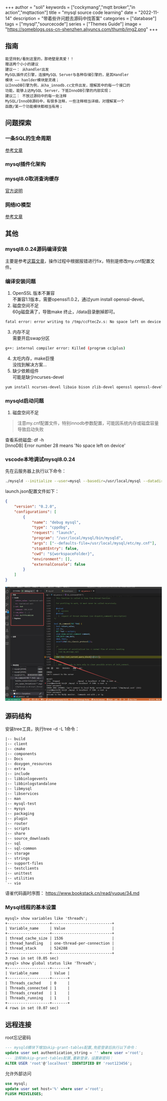 +++
author = "soli"
keywords = ["cockymang","mqtt broker","in action","mqttaction"]
title = "mysql source code learning"
date = "2022-11-14"
description = "带着些许问题去源码中找答案"
categories = ["database"]
tags = ["mysql","sourcecode"]
series = ["Themes Guide"]
image = "https://someblogs.oss-cn-shenzhen.aliyuncs.com/thumb/img2.png"
+++
<!--more-->
## 指南
```
能坚持到/看到这里的，那绝壁是真爱！！
赠送两个小小的建议
建议一： 从handler出发
MySQL插件式引擎，连接MySQL Server与各种存储引擎的，是其Handler
模块 —— hanlder模块是灵魂；
以InnoDB引擎为例，从ha_innodb.cc文件出发，理解其中的每一个接口的
功能，能够上达MySQL Server，下抵InnoDB引擎的内部实现；
建议二： 不放过源码中的每一处注释
MySQL/InnoDB源码中，有很多注释，一些注释相当详细，对理解某一个
函数/某一个功能模块都相当有用；
```
## 问题探索
### 一条SQL的生命周期
[参考文章](https://blog.mipa.site/2020/06/021934.html)
### mysql插件化架构
### mysql8.0取消查询缓存
[官方说明](https://dev.mysql.com/blog-archive/mysql-8-0-retiring-support-for-the-query-cache/)
### 网络IO模型
[参考文章](https://blog.51cto.com/u_15069490/2937369)
## 其他
### mysql8.0.24源码编译安装
主要是参考[这篇文章](https://www.cnblogs.com/jhno1/p/15324343.html#autoid-0-8-0)，操作过程中根据报错进行fix，特别是修改my.cnf配置文件。
### 编译安装问题
1. OpenSSL 版本不兼容<br>
不兼容1.1版本，需要openssl1.0.2，通过yum install openssl-devel。<br>
2. 磁盘空间不足<br>
60g磁盘满了，导致make 终止，/data目录删掉即可。<br>
```sh
fatal error: error writing to /tmp/ccFtecZv.s: No space left on device
```
3. 内存不足<br>
需要开启swap分区
```sh
g++: internal compiler error: Killed (program cc1plus)
```
4. 太吃内存，make巨慢<br>
没找到解决方案...
5. 缺少依赖组件<br>
可能是缺少ncurses-devel
```sh
yum install ncurses-devel libaio bison zlib-devel openssl openssl-devel patch
```
### mysqld启动问题
1. 磁盘空间不足
> 注意my.cnf配置文件，特别innodb参数配置，可能因系统内存或磁盘容量导致启动失败

查看系统磁盘: df -h<br>
[InnoDB] Error number 28 means 'No space left on device'
### vscode本地调试mysql8.0.24
先在云服务器上执行以下命令：
```sh
./mysqld --initialize --user=mysql --basedir=/usr/local/mysql --datadir=/usr/local/mysql/data
```
launch.json配置文件如下：
```json
{
    "version": "0.2.0",
    "configurations": [
        {
            "name": "debug mysql",
            "type": "cppdbg",
            "request": "launch",
            "program": "/usr/local/mysql/bin/mysqld",
            "args": ["--defaults-file=/usr/local/mysql/etc/my.cnf"],
            "stopAtEntry": false,
            "cwd": "${workspaceFolder}",
            "environment": [],
            "externalConsole": false
        }
    ]
}
```
![static/mysql-debug-capture](static/mysql-debug-capture.jpg)
## 源码结构
安装tree工具，执行tree -d -L 1命令：
```
|-- build
|-- client
|-- cmake
|-- components
|-- Docs
|-- doxygen_resources
|-- extra
|-- include
|-- libbinlogevents
|-- libbinlogstandalone
|-- libmysql
|-- libservices
|-- man
|-- mysql-test
|-- mysys
|-- packaging
|-- plugin
|-- router
|-- scripts
|-- share
|-- source_downloads
|-- sql
|-- sql-common
|-- storage
|-- strings
|-- support-files
|-- testclients
|-- unittest
|-- utilities
`-- vio
```
语雀代码画时序图：
https://www.bookstack.cn/read/yuque/34.md
### Mysql线程的基本设置
```
mysql> show variables like 'thread%';
+-------------------+---------------------------+
| Variable_name     | Value                     |
+-------------------+---------------------------+
| thread_cache_size | 1536                      |
| thread_handling   | one-thread-per-connection |
| thread_stack      | 524288                    |
+-------------------+---------------------------+
3 rows in set (0.05 sec)
mysql> show global status like 'Thread%';
+-------------------+-------+
| Variable_name     | Value |
+-------------------+-------+
| Threads_cached    | 0     |
| Threads_connected | 1     |
| Threads_created   | 1     |
| Threads_running   | 1     |
+-------------------+-------+
4 rows in set (0.07 sec)
```
## 远程连接
root忘记密码
```sql
--- mysqld模块下增加skip-grant-tables配置,免密登录后执行以下命令：
update user set authentication_string = '' where user ='root';
--- 注释掉skip-grant-tables配置,重新登录，设置新密码：
ALTER USER 'root'@'localhost' IDENTIFIED BY 'root123456';
```
允许外部访问
```sql
use mysql;
update user set host='%' where user ='root';
FLUSH PRIVILEGES;
```